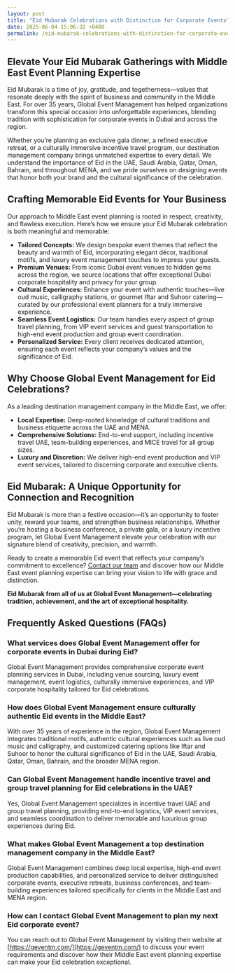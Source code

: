 ```yaml
---
layout: post
title: "Eid Mubarak Celebrations with Distinction for Corporate Events"
date: 2025-06-04 15:06:32 +0400
permalink: /eid-mubarak-celebrations-with-distinction-for-corporate-events/
---
```

## Elevate Your Eid Mubarak Gatherings with Middle East Event Planning Expertise

Eid Mubarak is a time of joy, gratitude, and togetherness—values that resonate deeply with the spirit of business and community in the Middle East. For over 35 years, Global Event Management has helped organizations transform this special occasion into unforgettable experiences, blending tradition with sophistication for corporate events in Dubai and across the region.

Whether you’re planning an exclusive gala dinner, a refined executive retreat, or a culturally immersive incentive travel program, our destination management company brings unmatched expertise to every detail. We understand the importance of Eid in the UAE, Saudi Arabia, Qatar, Oman, Bahrain, and throughout MENA, and we pride ourselves on designing events that honor both your brand and the cultural significance of the celebration.

## Crafting Memorable Eid Events for Your Business

Our approach to Middle East event planning is rooted in respect, creativity, and flawless execution. Here’s how we ensure your Eid Mubarak celebration is both meaningful and memorable:

- **Tailored Concepts:** We design bespoke event themes that reflect the beauty and warmth of Eid, incorporating elegant décor, traditional motifs, and luxury event management touches to impress your guests.
- **Premium Venues:** From iconic Dubai event venues to hidden gems across the region, we source locations that offer exceptional Dubai corporate hospitality and privacy for your group.
- **Cultural Experiences:** Enhance your event with authentic touches—live oud music, calligraphy stations, or gourmet Iftar and Suhoor catering—curated by our professional event planners for a truly immersive experience.
- **Seamless Event Logistics:** Our team handles every aspect of group travel planning, from VIP event services and guest transportation to high-end event production and group event coordination.
- **Personalized Service:** Every client receives dedicated attention, ensuring each event reflects your company’s values and the significance of Eid.

## Why Choose Global Event Management for Eid Celebrations?

As a leading destination management company in the Middle East, we offer:

- **Local Expertise:** Deep-rooted knowledge of cultural traditions and business etiquette across the UAE and MENA.
- **Comprehensive Solutions:** End-to-end support, including incentive travel UAE, team-building experiences, and MICE travel for all group sizes.
- **Luxury and Discretion:** We deliver high-end event production and VIP event services, tailored to discerning corporate and executive clients.

## Eid Mubarak: A Unique Opportunity for Connection and Recognition

Eid Mubarak is more than a festive occasion—it’s an opportunity to foster unity, reward your teams, and strengthen business relationships. Whether you’re hosting a business conference, a private gala, or a luxury incentive program, let Global Event Management elevate your celebration with our signature blend of creativity, precision, and warmth.

Ready to create a memorable Eid event that reflects your company’s commitment to excellence? [Contact our team](https://geventm.com/) and discover how our Middle East event planning expertise can bring your vision to life with grace and distinction.

**Eid Mubarak from all of us at Global Event Management—celebrating tradition, achievement, and the art of exceptional hospitality.**

## Frequently Asked Questions (FAQs)

### What services does Global Event Management offer for corporate events in Dubai during Eid?

Global Event Management provides comprehensive corporate event planning services in Dubai, including venue sourcing, luxury event management, event logistics, culturally immersive experiences, and VIP corporate hospitality tailored for Eid celebrations.

### How does Global Event Management ensure culturally authentic Eid events in the Middle East?

With over 35 years of experience in the region, Global Event Management integrates traditional motifs, authentic cultural experiences such as live oud music and calligraphy, and customized catering options like Iftar and Suhoor to honor the cultural significance of Eid in the UAE, Saudi Arabia, Qatar, Oman, Bahrain, and the broader MENA region.

### Can Global Event Management handle incentive travel and group travel planning for Eid celebrations in the UAE?

Yes, Global Event Management specializes in incentive travel UAE and group travel planning, providing end-to-end logistics, VIP event services, and seamless coordination to deliver memorable and luxurious group experiences during Eid.

### What makes Global Event Management a top destination management company in the Middle East?

Global Event Management combines deep local expertise, high-end event production capabilities, and personalized service to deliver distinguished corporate events, executive retreats, business conferences, and team-building experiences tailored specifically for clients in the Middle East and MENA region.

### How can I contact Global Event Management to plan my next Eid corporate event?

You can reach out to Global Event Management by visiting their website at [https://geventm.com/](https://geventm.com/) to discuss your event requirements and discover how their Middle East event planning expertise can make your Eid celebration exceptional.

<script type="application/ld+json">
{
  "@context": "https://schema.org",
  "@type": "BlogPosting",
  "headline": "Eid Mubarak Celebrations with Distinction for Corporate Events",
  "description": "Global Event Management specializes in Middle East event planning, offering luxury corporate events in Dubai, incentive travel in the UAE, and culturally immersive Eid celebrations across the MENA region.",
  "author": {
    "@type": "Person",
    "name": "Global Event Management"
  },
  "publisher": {
    "@type": "Organization",
    "name": "Global Event Management",
    "logo": {
      "@type": "ImageObject",
      "url": "https://geventm.com/logo.png"
    }
  },
  "datePublished": "2024-06-01",
  "mainEntityOfPage": {
    "@type": "WebPage",
    "@id": "https://geventm.com/blog/eid-mubarak-celebrations-corporate-events"
  },
  "keywords": "Middle East event planning, corporate events in Dubai, destination management company, incentive travel UAE, business conferences Middle East, luxury event management, group travel planning, event logistics, cultural experiences, Dubai corporate hospitality"
}
</script>

<script type="application/ld+json">
{
  "@context": "https://schema.org",
  "@type": "FAQPage",
  "mainEntity": [
    {
      "@type": "Question",
      "name": "What services does Global Event Management offer for corporate events in Dubai during Eid?",
      "acceptedAnswer": {
        "@type": "Answer",
        "text": "Global Event Management provides comprehensive corporate event planning services in Dubai, including venue sourcing, luxury event management, event logistics, culturally immersive experiences, and VIP corporate hospitality tailored for Eid celebrations."
      }
    },
    {
      "@type": "Question",
      "name": "How does Global Event Management ensure culturally authentic Eid events in the Middle East?",
      "acceptedAnswer": {
        "@type": "Answer",
        "text": "With over 35 years of experience in the region, Global Event Management integrates traditional motifs, authentic cultural experiences such as live oud music and calligraphy, and customized catering options like Iftar and Suhoor to honor the cultural significance of Eid in the UAE, Saudi Arabia, Qatar, Oman, Bahrain, and the broader MENA region."
      }
    },
    {
      "@type": "Question",
      "name": "Can Global Event Management handle incentive travel and group travel planning for Eid celebrations in the UAE?",
      "acceptedAnswer": {
        "@type": "Answer",
        "text": "Yes, Global Event Management specializes in incentive travel UAE and group travel planning, providing end-to-end logistics, VIP event services, and seamless coordination to deliver memorable and luxurious group experiences during Eid."
      }
    },
    {
      "@type": "Question",
      "name": "What makes Global Event Management a top destination management company in the Middle East?",
      "acceptedAnswer": {
        "@type": "Answer",
        "text": "Global Event Management combines deep local expertise, high-end event production capabilities, and personalized service to deliver distinguished corporate events, executive retreats, business conferences, and team-building experiences tailored specifically for clients in the Middle East and MENA region."
      }
    },
    {
      "@type": "Question",
      "name": "How can I contact Global Event Management to plan my next Eid corporate event?",
      "acceptedAnswer": {
        "@type": "Answer",
        "text": "You can reach out to Global Event Management by visiting their website at https://geventm.com/ to discuss your event requirements and discover how their Middle East event planning expertise can make your Eid celebration exceptional."
      }
    }
  ]
}
</script>
